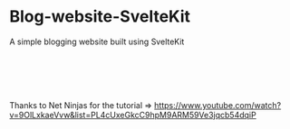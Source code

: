 # Blog-website-SvelteKit
A simple blogging website built using SvelteKit

<br>
<br>
<br>
<br>


Thanks to Net Ninjas for the tutorial => https://www.youtube.com/watch?v=9OlLxkaeVvw&list=PL4cUxeGkcC9hpM9ARM59Ve3jqcb54dqiP